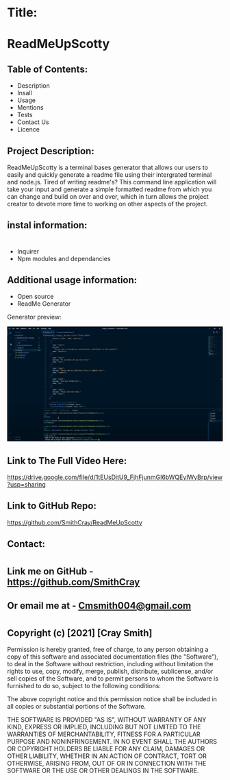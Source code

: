 # Title:

# ReadMeUpScotty

## Table of Contents:

- Description
- Insall
- Usage
- Mentions
- Tests
- Contact Us
- Licence

## Project Description:

ReadMeUpScotty is a terminal bases generator that allows our users to easily and quickly generate a readme file using their intergrated terminal and node.js.
Tired of writing readme's? This command line application will take your input and generate a simple formatted readme from which you can change and build on over and over, which in turn allows the project creator to devote more time to working on other aspects of the project.

## instal information:

#

- Inquirer
- Npm modules and dependancies

## Additional usage information:

- Open source
- ReadMe Generator

Generator preview:

![Generator Preview](./assets/ReadMeUpScottyDemo.PNG)

## Link to The Full Video Here:

https://drive.google.com/file/d/1tEUsDitU9_FjhFjunmGI6bWQEyIWyBrp/view?usp=sharing

## Link to GitHub Repo:

https://github.com/SmithCray/ReadMeUpScotty

## Contact:

#

## Link me on GitHub - https://github.com/SmithCray

## Or email me at - Cmsmith004@gmail.com

#

## Copyright (c) [2021] [Cray Smith]

Permission is hereby granted, free of charge, to any person obtaining a copy
of this software and associated documentation files (the "Software"), to deal
in the Software without restriction, including without limitation the rights
to use, copy, modify, merge, publish, distribute, sublicense, and/or sell
copies of the Software, and to permit persons to whom the Software is
furnished to do so, subject to the following conditions:

The above copyright notice and this permission notice shall be included in all
copies or substantial portions of the Software.

THE SOFTWARE IS PROVIDED "AS IS", WITHOUT WARRANTY OF ANY KIND, EXPRESS OR
IMPLIED, INCLUDING BUT NOT LIMITED TO THE WARRANTIES OF MERCHANTABILITY,
FITNESS FOR A PARTICULAR PURPOSE AND NONINFRINGEMENT. IN NO EVENT SHALL THE
AUTHORS OR COPYRIGHT HOLDERS BE LIABLE FOR ANY CLAIM, DAMAGES OR OTHER
LIABILITY, WHETHER IN AN ACTION OF CONTRACT, TORT OR OTHERWISE, ARISING FROM,
OUT OF OR IN CONNECTION WITH THE SOFTWARE OR THE USE OR OTHER DEALINGS IN THE
SOFTWARE.
